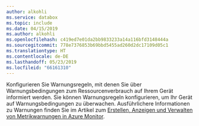 ```yaml
---
author: alkohli
ms.service: databox
ms.topic: include
ms.date: 04/15/2019
ms.author: alkohli
ms.openlocfilehash: c419ed7e01da2bb9833233a14a116bfd3148444a
ms.sourcegitcommit: 778e7376853b69bbd5455ad260d2dc17109d05c1
ms.translationtype: HT
ms.contentlocale: de-DE
ms.lasthandoff: 05/23/2019
ms.locfileid: "66161310"
---
```

Konfigurieren Sie Warnungsregeln, mit denen Sie über Warnungsbedingungen zum Ressourcenverbrauch auf Ihrem Gerät informiert werden. Sie können Warnungsregeln konfigurieren, um Ihr Gerät auf Warnungsbedingungen zu überwachen. Ausführlichere Informationen zu Warnungen finden Sie im Artikel zum [Erstellen, Anzeigen und Verwalten von Metrikwarnungen in Azure Monitor](../articles/azure-monitor/platform/alerts-metric.md).